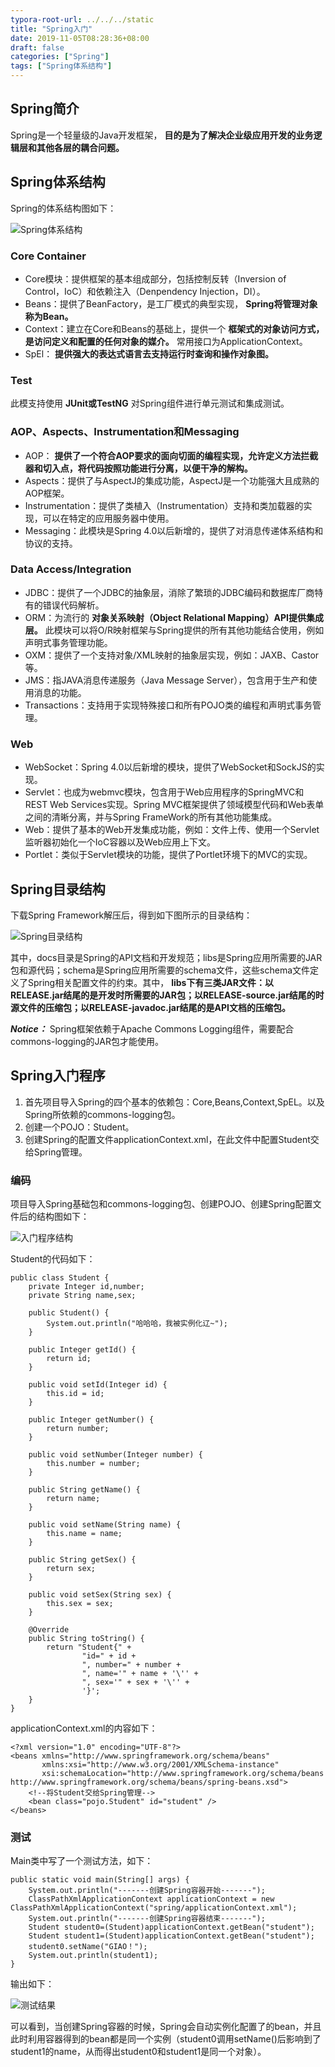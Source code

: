 ```yaml
---
typora-root-url: ../../../static
title: "Spring入门"
date: 2019-11-05T08:28:36+08:00
draft: false
categories: ["Spring"]
tags: ["Spring体系结构"]
---
```


## Spring简介
Spring是一个轻量级的Java开发框架， **目的是为了解决企业级应用开发的业务逻辑层和其他各层的耦合问题。** 

## Spring体系结构
Spring的体系结构图如下：

![Spring体系结构][p0]

### Core Container
- Core模块：提供框架的基本组成部分，包括控制反转（Inversion of Control，IoC）和依赖注入（Denpendency Injection，DI）。
- Beans：提供了BeanFactory，是工厂模式的典型实现， **Spring将管理对象称为Bean。** 
- Context：建立在Core和Beans的基础上，提供一个 **框架式的对象访问方式，是访问定义和配置的任何对象的媒介。** 常用接口为ApplicationContext。
- SpEl： **提供强大的表达式语言去支持运行时查询和操作对象图。** 

### Test
此模支持使用 **JUnit或TestNG** 对Spring组件进行单元测试和集成测试。

### AOP、Aspects、Instrumentation和Messaging
- AOP： **提供了一个符合AOP要求的面向切面的编程实现，允许定义方法拦截器和切入点，将代码按照功能进行分离，以便干净的解构。** 
- Aspects：提供了与AspectJ的集成功能，AspectJ是一个功能强大且成熟的AOP框架。
- Instrumentation：提供了类植入（Instrumentation）支持和类加载器的实现，可以在特定的应用服务器中使用。
- Messaging：此模块是Spring 4.0以后新增的，提供了对消息传递体系结构和协议的支持。

### Data Access/Integration
- JDBC：提供了一个JDBC的抽象层，消除了繁琐的JDBC编码和数据库厂商特有的错误代码解析。
- ORM：为流行的 **对象关系映射（Object Relational Mapping）API提供集成层。**
此模块可以将O/R映射框架与Spring提供的所有其他功能结合使用，例如声明式事务管理功能。
- OXM：提供了一个支持对象/XML映射的抽象层实现，例如：JAXB、Castor等。
- JMS：指JAVA消息传递服务（Java Message Server），包含用于生产和使用消息的功能。
- Transactions：支持用于实现特殊接口和所有POJO类的编程和声明式事务管理。

### Web
- WebSocket：Spring 4.0以后新增的模块，提供了WebSocket和SockJS的实现。
- Servlet：也成为webmvc模块，包含用于Web应用程序的SpringMVC和REST Web Services实现。Spring MVC框架提供了领域模型代码和Web表单之间的清晰分离，并与Spring FrameWork的所有其他功能集成。
- Web：提供了基本的Web开发集成功能，例如：文件上传、使用一个Servlet监听器初始化一个IoC容器以及Web应用上下文。
- Portlet：类似于Servlet模块的功能，提供了Portlet环境下的MVC的实现。

## Spring目录结构
下载Spring Framework解压后，得到如下图所示的目录结构：

![Spring目录结构][p1]

其中，docs目录是Spring的API文档和开发规范；libs是Spring应用所需要的JAR包和源代码；schema是Spring应用所需要的schema文件，这些schema文件定义了Spring相关配置文件的约束。其中， **libs下有三类JAR文件：以RELEASE.jar结尾的是开发时所需要的JAR包；以RELEASE-source.jar结尾的时源文件的压缩包；以RELEASE-javadoc.jar结尾的是API文档的压缩包。**

***Notice：*** Spring框架依赖于Apache Commons Logging组件，需要配合commons-logging的JAR包才能使用。

## Spring入门程序
1. 首先项目导入Spring的四个基本的依赖包：Core,Beans,Context,SpEL。以及Spring所依赖的commons-logging包。
2. 创建一个POJO：Student。
3. 创建Spring的配置文件applicationContext.xml，在此文件中配置Student交给Spring管理。

### 编码
项目导入Spring基础包和commons-logging包、创建POJO、创建Spring配置文件后的结构图如下：

![入门程序结构][p2]

Student的代码如下：

	public class Student {
	    private Integer id,number;
	    private String name,sex;
	
	    public Student() {
	        System.out.println("哈哈哈，我被实例化辽~");
	    }
	
	    public Integer getId() {
	        return id;
	    }
	
	    public void setId(Integer id) {
	        this.id = id;
	    }
	
	    public Integer getNumber() {
	        return number;
	    }
	
	    public void setNumber(Integer number) {
	        this.number = number;
	    }
	
	    public String getName() {
	        return name;
	    }
	
	    public void setName(String name) {
	        this.name = name;
	    }
	
	    public String getSex() {
	        return sex;
	    }
	
	    public void setSex(String sex) {
	        this.sex = sex;
	    }
	
	    @Override
	    public String toString() {
	        return "Student{" +
	                "id=" + id +
	                ", number=" + number +
	                ", name='" + name + '\'' +
	                ", sex='" + sex + '\'' +
	                '}';
	    }
	}

applicationContext.xml的内容如下：

	<?xml version="1.0" encoding="UTF-8"?>
	<beans xmlns="http://www.springframework.org/schema/beans"
	       xmlns:xsi="http://www.w3.org/2001/XMLSchema-instance"
	       xsi:schemaLocation="http://www.springframework.org/schema/beans http://www.springframework.org/schema/beans/spring-beans.xsd">
	    <!--将Student交给Spring管理-->
	    <bean class="pojo.Student" id="student" />
	</beans>

### 测试
Main类中写了一个测试方法，如下：

    public static void main(String[] args) {
        System.out.println("-------创建Spring容器开始-------");
        ClassPathXmlApplicationContext applicationContext = new ClassPathXmlApplicationContext("spring/applicationContext.xml");
        System.out.println("-------创建Spring容器结束-------");
        Student student0=(Student)applicationContext.getBean("student");
        Student student1=(Student)applicationContext.getBean("student");
        student0.setName("GIAO！");
        System.out.println(student1);
    }

输出如下：

![测试结果][p3]

可以看到，当创建Spring容器的时候，Spring会自动实例化配置了的bean，并且此时利用容器得到的bean都是同一个实例（student0调用setName()后影响到了student1的name，从而得出student0和student1是同一个对象）。









[p0]:/media/20191105-1.png
[p1]:/media/20191105-2.png
[p2]:/media/20191105-3.png
[p3]:/media/20191105-4.png
